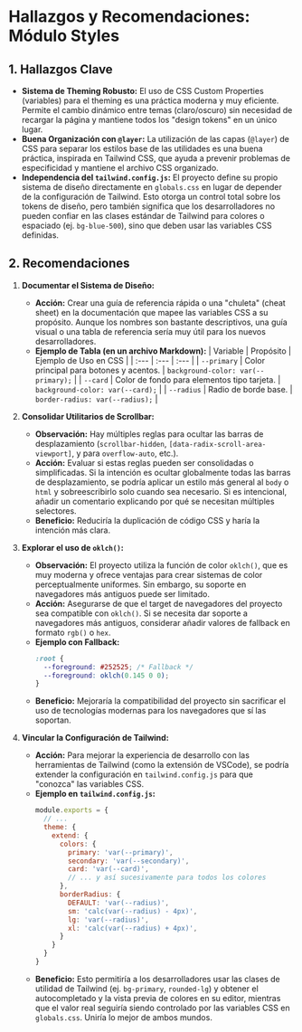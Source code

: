 # Hallazgos y Recomendaciones: Módulo Styles

## 1. Hallazgos Clave

- **Sistema de Theming Robusto:** El uso de CSS Custom Properties (variables) para el theming es una práctica moderna y muy eficiente. Permite el cambio dinámico entre temas (claro/oscuro) sin necesidad de recargar la página y mantiene todos los "design tokens" en un único lugar.
- **Buena Organización con `@layer`:** La utilización de las capas (`@layer`) de CSS para separar los estilos base de las utilidades es una buena práctica, inspirada en Tailwind CSS, que ayuda a prevenir problemas de especificidad y mantiene el archivo CSS organizado.
- **Independencia del `tailwind.config.js`:** El proyecto define su propio sistema de diseño directamente en `globals.css` en lugar de depender de la configuración de Tailwind. Esto otorga un control total sobre los tokens de diseño, pero también significa que los desarrolladores no pueden confiar en las clases estándar de Tailwind para colores o espaciado (ej. `bg-blue-500`), sino que deben usar las variables CSS definidas.

## 2. Recomendaciones

1.  **Documentar el Sistema de Diseño:**
    *   **Acción:** Crear una guía de referencia rápida o una "chuleta" (cheat sheet) en la documentación que mapee las variables CSS a su propósito. Aunque los nombres son bastante descriptivos, una guía visual o una tabla de referencia sería muy útil para los nuevos desarrolladores.
    *   **Ejemplo de Tabla (en un archivo Markdown):**
| Variable | Propósito | Ejemplo de Uso en CSS |
| :--- | :--- | :--- |
| `--primary` | Color principal para botones y acentos. | `background-color: var(--primary);` |
| `--card` | Color de fondo para elementos tipo tarjeta. | `background-color: var(--card);` |
| `--radius` | Radio de borde base. | `border-radius: var(--radius);` |

2.  **Consolidar Utilitarios de Scrollbar:**
    *   **Observación:** Hay múltiples reglas para ocultar las barras de desplazamiento (`scrollbar-hidden`, `[data-radix-scroll-area-viewport]`, y para `overflow-auto`, etc.).
    *   **Acción:** Evaluar si estas reglas pueden ser consolidadas o simplificadas. Si la intención es ocultar globalmente todas las barras de desplazamiento, se podría aplicar un estilo más general al `body` o `html` y sobreescribirlo solo cuando sea necesario. Si es intencional, añadir un comentario explicando por qué se necesitan múltiples selectores.
    *   **Beneficio:** Reduciría la duplicación de código CSS y haría la intención más clara.

3.  **Explorar el uso de `oklch()`:**
    *   **Observación:** El proyecto utiliza la función de color `oklch()`, que es muy moderna y ofrece ventajas para crear sistemas de color perceptualmente uniformes. Sin embargo, su soporte en navegadores más antiguos puede ser limitado.
    *   **Acción:** Asegurarse de que el target de navegadores del proyecto sea compatible con `oklch()`. Si se necesita dar soporte a navegadores más antiguos, considerar añadir valores de fallback en formato `rgb()` o `hex`.
    *   **Ejemplo con Fallback:**
        ```css
        :root {
          --foreground: #252525; /* Fallback */
          --foreground: oklch(0.145 0 0);
        }
        ```
    *   **Beneficio:** Mejoraría la compatibilidad del proyecto sin sacrificar el uso de tecnologías modernas para los navegadores que sí las soportan.

4.  **Vincular la Configuración de Tailwind:**
    *   **Acción:** Para mejorar la experiencia de desarrollo con las herramientas de Tailwind (como la extensión de VSCode), se podría extender la configuración en `tailwind.config.js` para que "conozca" las variables CSS.
    *   **Ejemplo en `tailwind.config.js`:**
        ```javascript
        module.exports = {
          // ...
          theme: {
            extend: {
              colors: {
                primary: 'var(--primary)',
                secondary: 'var(--secondary)',
                card: 'var(--card)',
                // ... y así sucesivamente para todos los colores
              },
              borderRadius: {
                DEFAULT: 'var(--radius)',
                sm: 'calc(var(--radius) - 4px)',
                lg: 'var(--radius)',
                xl: 'calc(var(--radius) + 4px)',
              }
            }
          }
        }
        ```
    *   **Beneficio:** Esto permitiría a los desarrolladores usar las clases de utilidad de Tailwind (ej. `bg-primary`, `rounded-lg`) y obtener el autocompletado y la vista previa de colores en su editor, mientras que el valor real seguiría siendo controlado por las variables CSS en `globals.css`. Uniría lo mejor de ambos mundos.